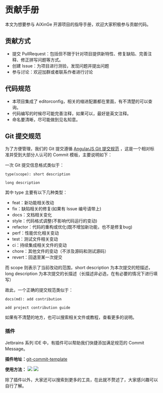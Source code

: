 # 贡献手册

本文为想要参与 AiXinGe 开源项目的指导手册，欢迎大家积极参与贡献代码。

## 贡献方式

- 提交 PullRequest：包括但不限于针对项目提供新特性、修复缺陷、完善注释、修正拼写问题等方式。
- 创建 Issue：为项目进行测验，发现问题并提出问题
- 参与讨论：欢迎加群或者联系作者进行讨论

## 代码规范

- 本项目集成了 editorconfig，相关的缩进配置都在里面，有不清楚的可以查询。
- 代码编写的时候尽可能完善注释，如果可以，最好是英文注释。
- 命名要清晰，尽可能做到见名知意。

## Git 提交规范

为了方便管理，我们的 Git
提交遵循 [AngularJS Git 提交规范](https://docs.google.com/document/d/1QrDFcIiPjSLDn3EL15IJygNPiHORgU1_OOAqWjiDU5Y/edit)
，这是一个相对标准并受到大部分人认可的 Commit 模板，主要说明如下：

一次 Git 提交信息格式类似于：

```
type(scope): short description

long description
```

其中 type 主要有以下几种类型：

- feat：新功能相关改动
- fix：缺陷相关的修复(如果有 Issue 编号请带上)
- docs：文档相关变化
- style：代码格式调整(不影响代码运行的变动)
- refactor：代码的重构或优化(既不增加新功能，也不是修复bug)
- perf：性能优化相关变动
- test：测试文件相关变动
- ci：持续集成相关文件的变动
- chore：其他文件的变动（不涉及源码和测试源码）
- revert：回退至某一次提交

而 scope 则表示了当前改动的范围，short description 为本次提交的短描述，long description 为本次提交的长描述（长描述非必选，在有必要的情况下进行填写）

故此，一个正确的提交规范类似于：

```
docs(md): add contribution

add project contribution guide
```

如果有不清楚的地方，也可以搜索相关文件或教程，查看更多的说明。

### 插件

Jetbrains 系列 IDE 中，有插件可以帮助我们快捷添加满足规范的 Commit Message。

**插件地址：**[git-commit-template](https://plugins.jetbrains.com/plugin/9861-git-commit-template)

**使用方法：**
![](https://gitee.com/aixinge/aixinge/raw/master/wiki/img/Git-Commit-Template-Open.jpg)
![](https://gitee.com/aixinge/aixinge/raw/master/wiki/img/Git-Commit-Template-Use.jpg)

除了插件以外，大家还可以搜索到更多的工具，在此就不赘述了，大家感兴趣可以自行了解。
